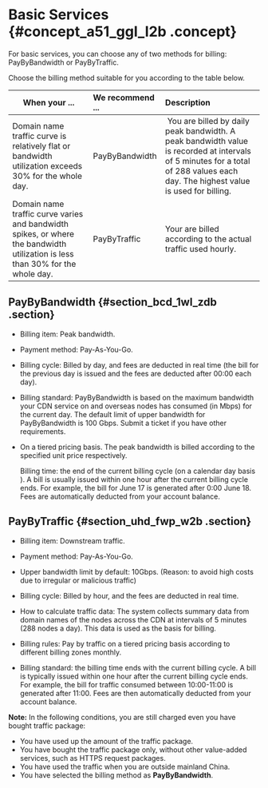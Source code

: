 # Basic Services {#concept_a51_ggl_l2b .concept}

For basic services, you can choose any of two methods for billing: PayByBandwidth or PayByTraffic.

Choose the billing method suitable for you according to the table below.

|When your ...|We recommend ...|Description|
|-------------|:---------------|:----------|
|Domain name traffic curve is relatively flat or bandwidth utilization exceeds 30% for the whole day.|PayByBandwidth| You are billed by daily peak bandwidth. A peak bandwidth value is recorded at intervals of 5 minutes for a total of 288 values each day. The highest value is used for billing.|
|Domain name traffic curve varies and bandwidth spikes, or where the bandwidth utilization is less than 30% for the whole day.|PayByTraffic|Your are billed according to the actual traffic used hourly.|

## PayByBandwidth {#section_bcd_1wl_zdb .section}

-   Billing item: Peak bandwidth.
-   Payment method: Pay-As-You-Go.
-   Billing cycle: Billed by day, and fees are deducted in real time \(the bill for the previous day is issued and the fees are deducted after 00:00 each day\).
-   Billing standard: PayByBandwidth is based on the maximum bandwidth your CDN service on and overseas nodes has consumed \(in Mbps\) for the current day. The default limit of upper bandwidth for PayByBandwidth is 100 Gbps. Submit a ticket if you have other requirements.
-   On a tiered pricing basis. The peak bandwidth is billed according to the specified unit price respectively.

    Billing time: the end of the current billing cycle \(on a calendar day basis \). A bill is usually issued within one hour after the current billing cycle ends. For example, the bill for June 17 is generated after 0:00 June 18. Fees are automatically deducted from your account balance.


## PayByTraffic {#section_uhd_fwp_w2b .section}

-   Billing item: Downstream traffic.
-   Payment method: Pay-As-You-Go.
-   Upper bandwidth limit by default: 10Gbps. \(Reason: to avoid high costs due to irregular or malicious traffic\)
-   Billing cycle: Billed by hour, and the fees are deducted in real time.
-   How to calculate traffic data: The system collects summary data from domain names of the nodes across the CDN at intervals of 5 minutes \(288 nodes a day\). This data is used as the basis for billing.
-   Billing rules: Pay by traffic on a tiered pricing basis according to different billing zones monthly.

-   Billing standard: the billing time ends with the current billing cycle. A bill is typically issued within one hour after the current billing cycle ends. For example, the bill for traffic consumed between 10:00-11:00 is generated after 11:00. Fees are then automatically deducted from your account balance.


**Note:** In the following conditions, you are still charged even you have bought traffic package:

-   You have used up the amount of the traffic package.
-   You have bought the traffic package only, without other value-added services, such as HTTPS request packages.
-   You have used the traffic when you are outside mainland China.
-   You have selected the billing method as **PayByBandwidth**.


